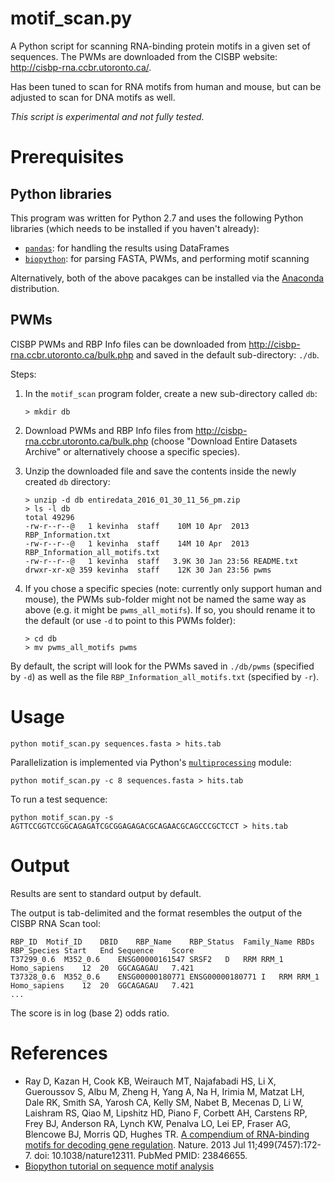 # motif_scan.py

A Python script for scanning RNA-binding protein motifs in a given set of
sequences. The PWMs are downloaded from the CISBP website:
http://cisbp-rna.ccbr.utoronto.ca/.

Has been tuned to scan for RNA motifs from human and mouse, but can be adjusted to scan for DNA
motifs as well. 

*This script is experimental and not fully tested.* 

# Prerequisites

## Python libraries
This program was written for Python 2.7 and uses the following Python libraries
(which needs to be installed if you haven't already):
 - [`pandas`](http://pandas.pydata.org): for handling the results using DataFrames
 - [`biopython`](http://biopython.org): for parsing FASTA, PWMs, and performing motif scanning

Alternatively, both of the above pacakges can be installed via the 
[Anaconda](https://www.continuum.io/why-anaconda) distribution.

## PWMs

CISBP PWMs and RBP Info files can be downloaded from
http://cisbp-rna.ccbr.utoronto.ca/bulk.php and saved in the default sub-directory:
`./db`. 

Steps:

 1. In the `motif_scan` program folder, create a new sub-directory called `db`:
	```
	> mkdir db
	```
 2. Download PWMs and RBP Info files from http://cisbp-rna.ccbr.utoronto.ca/bulk.php (choose "Download Entire Datasets Archive" or alternatively choose a specific species).
 3. Unzip the downloaded file and save the contents inside the newly created `db` directory:
 
 	```
 	> unzip -d db entiredata_2016_01_30_11_56_pm.zip 
 	> ls -l db
	total 49296
	-rw-r--r--@   1 kevinha  staff    10M 10 Apr  2013 RBP_Information.txt
	-rw-r--r--@   1 kevinha  staff    14M 10 Apr  2013 RBP_Information_all_motifs.txt
	-rw-r--r--@   1 kevinha  staff   3.9K 30 Jan 23:56 README.txt
	drwxr-xr-x@ 359 kevinha  staff    12K 30 Jan 23:56 pwms
	```
	
 4. If you chose a specific species (note: currently only support human and mouse), the PWMs sub-folder might not be named the same way as above (e.g. it might be `pwms_all_motifs`). If so, you should rename it to the default (or use `-d` to point to this PWMs folder):
 	```
 	> cd db
 	> mv pwms_all_motifs pwms
 	```

By default, the script will look for the PWMs saved in `./db/pwms` (specified by `-d`) as
 well as the file `RBP_Information_all_motifs.txt` (specified by `-r`).

# Usage

```
python motif_scan.py sequences.fasta > hits.tab
```
Parallelization is implemented via Python's [`multiprocessing`](https://docs.python.org/2/library/multiprocessing.html) module:
```
python motif_scan.py -c 8 sequences.fasta > hits.tab
```

To run a test sequence:

```
python motif_scan.py -s AGTTCCGGTCCGGCAGAGATCGCGGAGAGACGCAGAACGCAGCCCGCTCCT > hits.tab
```

# Output

Results are sent to standard output by default.

The output is tab-delimited and the format resembles the output of the CISBP RNA
Scan tool:
```
RBP_ID	Motif_ID	DBID	RBP_Name	RBP_Status	Family_Name	RBDs	RBP_Species	Start	End	Sequence	Score
T37299_0.6	M352_0.6	ENSG00000161547	SRSF2	D	RRM	RRM_1	Homo_sapiens	12	20	GGCAGAGAU	7.421
T37328_0.6	M352_0.6	ENSG00000180771	ENSG00000180771	I	RRM	RRM_1	Homo_sapiens	12	20	GGCAGAGAU	7.421
...
```

The score is in log (base 2) odds ratio. 

# References

 - Ray D, Kazan H, Cook KB, Weirauch MT, Najafabadi HS, Li X, Gueroussov S, Albu
   M, Zheng H, Yang A, Na H, Irimia M, Matzat LH, Dale RK, Smith SA, Yarosh CA,
   Kelly SM, Nabet B, Mecenas D, Li W, Laishram RS, Qiao M, Lipshitz HD, Piano
   F, Corbett AH, Carstens RP, Frey BJ, Anderson RA, Lynch KW, Penalva LO, Lei
   EP, Fraser AG, Blencowe BJ, Morris QD, Hughes TR. [A compendium of RNA-binding
   motifs for decoding gene
   regulation](http://www.nature.com/nature/journal/v499/n7457/full/nature12311.html). Nature. 2013 Jul 11;499(7457):172-7.
   doi: 10.1038/nature12311. PubMed PMID: 23846655.
 - [Biopython tutorial on sequence motif analysis](http://biopython.org/DIST/docs/tutorial/Tutorial.html#htoc213)
